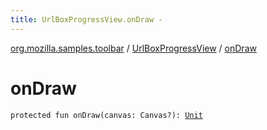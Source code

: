 ```yaml
---
title: UrlBoxProgressView.onDraw - 
---
```


[org.mozilla.samples.toolbar](../index.html) / [UrlBoxProgressView](index.html) / [onDraw](./on-draw.html)

# onDraw

`protected fun onDraw(canvas: Canvas?): `[`Unit`](https://kotlinlang.org/api/latest/jvm/stdlib/kotlin/-unit/index.html)